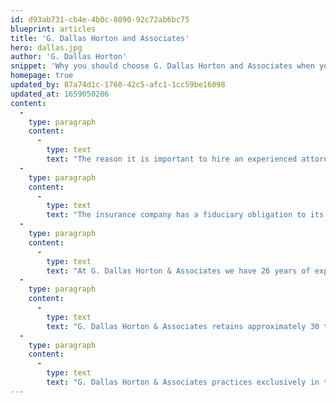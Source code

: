 ```yaml
---
id: d93ab731-cb4e-4b0c-8090-92c72ab6bc75
blueprint: articles
title: 'G. Dallas Horton and Associates'
hero: dallas.jpg
author: 'G. Dallas Horton'
snippet: 'Why you should choose G. Dallas Horton and Associates when you have been injured'
homepage: true
updated_by: 87a74d1c-1760-42c5-afc1-1cc59be16098
updated_at: 1659050286
content:
  -
    type: paragraph
    content:
      -
        type: text
        text: "The reason it is important to hire an experienced attorney is his or her experience.\_ The insurance adjuster is well trained in claims management and claim values.\_ An attorney is better trained at claims management and claim values.\_ When lay people try to negotiate their own cases, they are the only one who does not understand claims management and value.\_ Most often, the adjuster will take gross advantage of the claimant.\_"
  -
    type: paragraph
    content:
      -
        type: text
        text: "The insurance company has a fiduciary obligation to its stock holders to make them as much profits as possible.\_ Insurance companies who pay the least on claims are often the most profitable.\_ The claimant’s interest is inconsistent with the insurance company’s interest. They are adverse."
  -
    type: paragraph
    content:
      -
        type: text
        text: "At G. Dallas Horton & Associates we have 26 years of experience.\_ We know claims management and we know the value of claims.\_ G. Dallas Horton & Associates with only two attorneys and 17 total employees has collected over a quarter of a billion dollars in settlements for its clients.\_ Look at the law firms that claim they have collected one billion dollars.\_ Not one of those firms has fewer than 15 attorneys.\_ At G. Dallas Horton & Associates we are unimpressed with their collection.\_ At G. Dallas Horton & Associates, we are much less concerned about the volume of our cases and much more concerned about each individual plaintiff’s recovery.\_ Anyone can do the math.\_ $250,000,000.00 divided by 2 is $125,000,000.00 per lawyer.\_ We have a much lower volume, but do very well because of our focus on individual recoveries.\_ One billion dollars divided by 15 is only $66,666,666.67 per lawyer.\_ Some of these firms have over 30 lawyers and they actually brag about collecting one billion in settlements for their clients.\_ These firms do a great deal of volume.\_ They sign up between 150 and 250 people per month.\_ When you visit these firms, the owner does not represent you.\_"
  -
    type: paragraph
    content:
      -
        type: text
        text: "G. Dallas Horton & Associates retains approximately 30 to 40 new cases each month so that Mr. Horton himself can be personally involved in each case.\_ When you come to Mr. Horton’s firm, he is actually a part of the team working on your case.\_ You will meet with Mr. Horton.\_ In fact, he provides his cell phone number to all of his clients.\_"
  -
    type: paragraph
    content:
      -
        type: text
        text: "G. Dallas Horton & Associates practices exclusively in the area of personal injury law.\_ The focus of G. Dallas Horton & Associates is to provide individual attention to each case in the firm.\_ This is the only way each client will get a maximum recovery.\_ Mr. Horton has the highest legal rating that can be given under both Martindale Hubble and AVO.\_ These two agencies rate attorneys’ legal and ethical ability.\_ He has been named a Top 100 Trial Lawyer in the State of Nevada from 2015 to the present by the National Trial Lawyers Associates."
---
```

